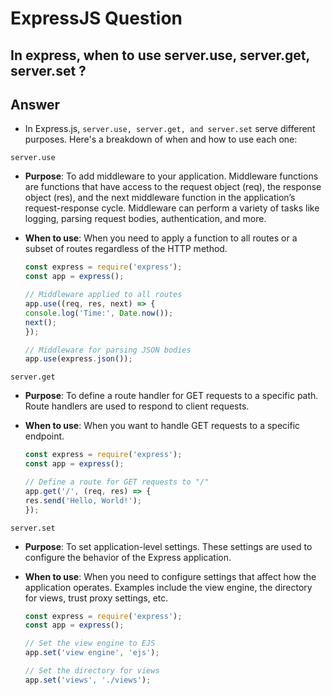 # ExpressJS Question

## In express, when to use server.use, server.get, server.set ?

## Answer
* In Express.js, `server.use, server.get, and server.set` serve different purposes. Here's a breakdown of when and how to use each one:

`server.use` 

 * **Purpose**: To add middleware to your application. Middleware functions are functions that have access to the request object (req), the response object (res), and the next middleware function in the application’s request-response cycle. Middleware can perform a variety of tasks like logging, parsing request bodies, authentication, and more.
 * **When to use**: When you need to apply a function to all routes or a subset of routes regardless of the HTTP method.

    ```javascript
    const express = require('express');
    const app = express();

    // Middleware applied to all routes
    app.use((req, res, next) => {
    console.log('Time:', Date.now());
    next();
    });

    // Middleware for parsing JSON bodies
    app.use(express.json());
    ```

`server.get`

* **Purpose**: To define a route handler for GET requests to a specific path. Route handlers are used to respond to client requests.
* **When to use**: When you want to handle GET requests to a specific endpoint.

    ```javascript
    const express = require('express');
    const app = express();

    // Define a route for GET requests to "/"
    app.get('/', (req, res) => {
    res.send('Hello, World!');
    });
    ```

`server.set`

* **Purpose**: To set application-level settings. These settings are used to configure the behavior of the Express application.
* **When to use**: When you need to configure settings that affect how the application operates. Examples include the view engine, the directory for views, trust proxy settings, etc.

    ```js
    const express = require('express');
    const app = express();

    // Set the view engine to EJS
    app.set('view engine', 'ejs');

    // Set the directory for views
    app.set('views', './views');
    ```